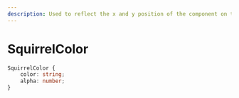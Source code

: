 ```yaml
---
description: Used to reflect the x and y position of the component on the Squirrel canvas.
---
```


# SquirrelColor



```typescript
SquirrelColor {
    color: string;
    alpha: number;
}
```

